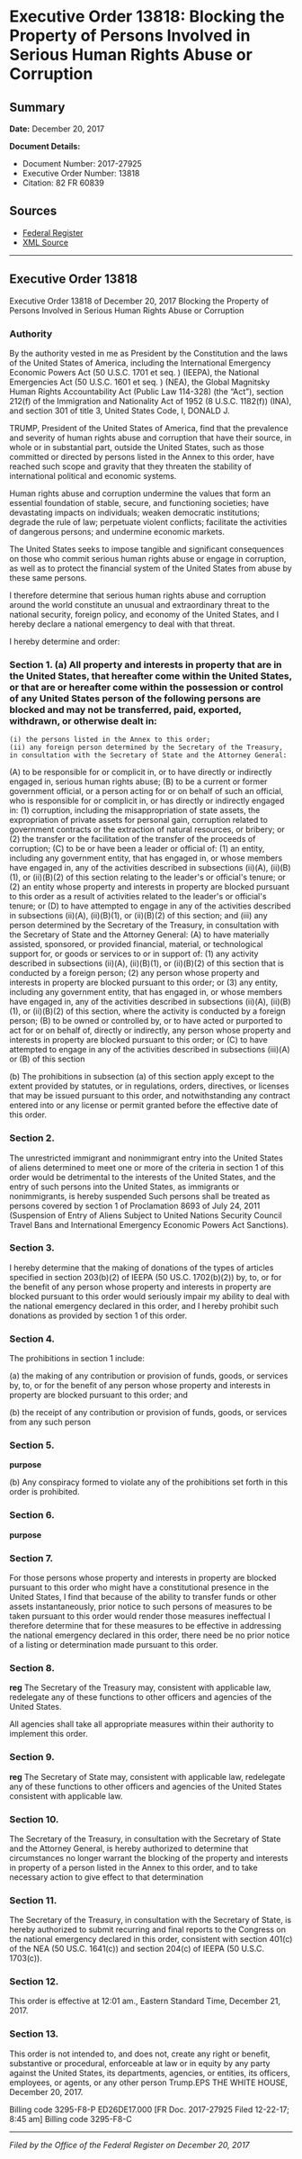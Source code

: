 # Executive Order 13818: Blocking the Property of Persons Involved in Serious Human Rights Abuse or Corruption

## Summary

**Date:** December 20, 2017

**Document Details:**
- Document Number: 2017-27925
- Executive Order Number: 13818
- Citation: 82 FR 60839

## Sources
- [Federal Register](https://www.federalregister.gov/documents/2017/12/26/2017-27925/blocking-the-property-of-persons-involved-in-serious-human-rights-abuse-or-corruption)
- [XML Source](https://www.federalregister.gov/documents/full_text/xml/2017/12/26/2017-27925.xml)

---

## Executive Order 13818

Executive Order 13818 of December 20, 2017
Blocking the Property of Persons Involved in Serious Human Rights Abuse or Corruption
### Authority

By the authority vested in me as President by the Constitution and the laws of the United States of America, including the International Emergency Economic Powers Act (50 U.S.C. 1701 
et seq.
) (IEEPA), the National Emergencies Act (50 U.S.C. 1601 
et seq.
) (NEA), the Global Magnitsky Human Rights Accountability Act (Public Law 114-328) (the “Act”), section 212(f) of the Immigration and Nationality Act of 1952 (8 U.S.C. 1182(f)) (INA), and section 301 of title 3, United States Code,
I, DONALD J.

TRUMP, President of the United States of America, find that the prevalence and severity of human rights abuse and corruption that have their source, in whole or in substantial part, outside the United States, such as those committed or directed by persons listed in the Annex to this order, have reached such scope and gravity that they threaten the stability of international political and economic systems.

Human rights abuse and corruption undermine the values that form an essential foundation of stable, secure, and functioning societies; have devastating impacts on individuals; weaken democratic institutions; degrade the rule of law; perpetuate violent conflicts; facilitate the activities of dangerous persons; and undermine economic markets.

The United States seeks to impose tangible and significant consequences on those who commit serious human rights abuse or engage in corruption, as well as to protect the financial system of the United States from abuse by these same persons.

I therefore determine that serious human rights abuse and corruption around the world constitute an unusual and extraordinary threat to the national security, foreign policy, and economy of the United States, and I hereby declare a national emergency to deal with that threat.

I hereby determine and order:
### Section 1. (a) All property and interests in property that are in the United States, that hereafter come within the United States, or that are or hereafter come within the possession or control of any United States person of the following persons are blocked and may not be transferred, paid, exported, withdrawn, or otherwise dealt in:

    (i) the persons listed in the Annex to this order;
    (ii) any foreign person determined by the Secretary of the Treasury, in consultation with the Secretary of State and the Attorney General:
(A) to be responsible for or complicit in, or to have directly or indirectly engaged in, serious human rights abuse;
(B) to be a current or former government official, or a person acting for or on behalf of such an official, who is responsible for or complicit in, or has directly or indirectly engaged in:
    (1) corruption, including the misappropriation of state assets, the expropriation of private assets for personal gain, corruption related to government contracts or the extraction of natural resources, or bribery; or
    (2) the transfer or the facilitation of the transfer of the proceeds of corruption;
(C) to be or have been a leader or official of:
    (1) an entity, including any government entity, that has engaged in, or whose members have engaged in, any of the activities described in subsections (ii)(A), (ii)(B)(1), or (ii)(B)(2) of this section relating to the leader's or official's tenure; or
    (2) an entity whose property and interests in property are blocked pursuant to this order as a result of activities related to the leader's or official's tenure; or
(D) to have attempted to engage in any of the activities described in subsections (ii)(A), (ii)(B)(1), or (ii)(B)(2) of this section; and
    (iii) any person determined by the Secretary of the Treasury, in consultation with the Secretary of State and the Attorney General:
(A) to have materially assisted, sponsored, or provided financial, material, or technological support for, or goods or services to or in support of:
    (1) any activity described in subsections (ii)(A), (ii)(B)(1), or (ii)(B)(2) of this section that is conducted by a foreign person;
    (2) any person whose property and interests in property are blocked pursuant to this order; or
    (3) any entity, including any government entity, that has engaged in, or whose members have engaged in, any of the activities described in subsections (ii)(A), (ii)(B)(1), or (ii)(B)(2) of this section, where the activity is conducted by a foreign person;
(B) to be owned or controlled by, or to have acted or purported to act for or on behalf of, directly or indirectly, any person whose property and interests in property are blocked pursuant to this order; or
(C) to have attempted to engage in any of the activities described in subsections (iii)(A) or (B) of this section

(b) The prohibitions in subsection (a) of this section apply except to the extent provided by statutes, or in regulations, orders, directives, or licenses that may be issued pursuant to this order, and notwithstanding any contract entered into or any license or permit granted before the effective date of this order.
### Section 2.

The unrestricted immigrant and nonimmigrant entry into the United States of aliens determined to meet one or more of the criteria in section 1 of this order would be detrimental to the interests of the United States, and the entry of such persons into the United States, as immigrants or nonimmigrants, is hereby suspended Such persons shall be treated as persons covered by section 1 of Proclamation 8693 of July 24, 2011 (Suspension of Entry of Aliens Subject to United Nations Security Council Travel Bans and International Emergency Economic Powers Act Sanctions).
### Section 3.

I hereby determine that the making of donations of the types of articles specified in section 203(b)(2) of IEEPA (50 US.C. 1702(b)(2)) by, to, or for the benefit of any person whose property and interests in property are blocked pursuant to this order would seriously impair my ability to deal with the national emergency declared in this order, and I hereby prohibit such donations as provided by section 1 of this order.
### Section 4.

The prohibitions in section 1 include:

(a) the making of any contribution or provision of funds, goods, or services by, to, or for the benefit of any person whose property and interests in property are blocked pursuant to this order; and

(b) the receipt of any contribution or provision of funds, goods, or services from any such person
### Section 5.

**purpose**

(b) Any conspiracy formed to violate any of the prohibitions set forth in this order is prohibited.
### Section 6.

**purpose**

### Section 7.

For those persons whose property and interests in property are blocked pursuant to this order who might have a constitutional presence in the United States, I find that because of the ability to transfer funds or other assets instantaneously, prior notice to such persons of measures to be taken pursuant to this order would render those measures ineffectual I therefore determine that for these measures to be effective in addressing the national emergency declared in this order, there need be no prior notice of a listing or determination made pursuant to this order.
### Section 8.

**reg**
 The Secretary of the Treasury may, consistent with applicable law, redelegate any of these functions to other officers and agencies of the United States.

All agencies shall take all appropriate measures within their authority to implement this order.
### Section 9.

**reg**
 The Secretary of State may, consistent with applicable law, redelegate any of these functions to other officers and agencies of the United States consistent with applicable law.
### Section 10.

The Secretary of the Treasury, in consultation with the Secretary of State and the Attorney General, is hereby authorized to determine that circumstances no longer warrant the blocking of the property and interests in property of a person listed in the Annex to this order, and to take necessary action to give effect to that determination
### Section 11.

The Secretary of the Treasury, in consultation with the Secretary of State, is hereby authorized to submit recurring and final reports to the Congress on the national emergency declared in this order, consistent with section 401(c) of the NEA (50 US.C. 1641(c)) and section 204(c) of IEEPA (50 U.S.C. 1703(c)).
### Section 12.

This order is effective at 12:01 am., Eastern Standard Time, December 21, 2017.
### Section 13.

This order is not intended to, and does not, create any right or benefit, substantive or procedural, enforceable at law or in equity by any party against the United States, its departments, agencies, or entities, its officers, employees, or agents, or any other person
Trump.EPS
THE WHITE HOUSE,
December 20, 2017.

Billing code 3295-F8-P
ED26DE17.000
[FR Doc. 2017-27925
Filed 12-22-17; 8:45 am]
Billing code 3295-F8-C

---

*Filed by the Office of the Federal Register on December 20, 2017*
